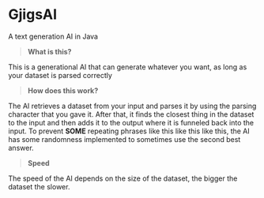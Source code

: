 # GjigsAI
A text generation AI in Java

> **What is this?**

This is a generational AI that can generate whatever you want, as long as your dataset is parsed correctly

> **How does this work?**

The AI retrieves a dataset from your input and parses it by using the parsing character that you gave it. After that, it finds the closest thing in the dataset to the input and then adds it to the output where it is funneled back into the input. To prevent **SOME** repeating phrases like this like this like this, the AI has some randomness implemented to sometimes use the second best answer.

> **Speed**

The speed of the AI depends on the size of the dataset, the bigger the dataset the slower.

